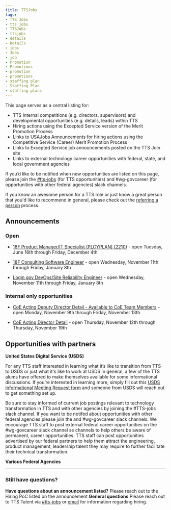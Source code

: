 ```yaml
---
title: TTSJobs
tags:
- TTS Jobs
- tts jobs
- TTSJobs
- ttsjobs
- details
- Details
- jobs 
- Jobs
- job
- Promotion
- Promotions
- promotion
- promotions
- staffing plan
- Staffing Plan
- staffing plans
---
```


This page serves as a central listing for:

- TTS Internal competitions (e.g. directors, supervisors) and developmental opportunities (e.g. details, leads) within TTS
- Hiring actions using the Excepted Service version of the Merit Promotion Process
- Links to USAJobs Announcements for hiring actions using the Competitive Service (Career) Merit Promotion Process
- Links to Excepted Service job announcements posted on the TTS Join site
- Links to external technology career opportunities with federal, state, and local government agencies 

If you’d like to be notified when new opportunities are listed on this page, please join the [#tts-jobs](https://gsa-tts.slack.com/messages/tts-jobs/) (for TTS opportunities) and #wg-govcareer (for opportunities with other federal agencies) slack channels.

If you know an awesome person for a TTS role or just know a great person that you'd like to recommend in general, please check out the [referring a person]({{site.baseurl}}/talent/#referring-a-person) process.

## Announcements

### Open

- [18F Product Manager/IT Specialist (PLCYPLAN) (2210)](https://join.tts.gsa.gov/join/product-manager/) - open Tuesday, June 16th through Friday, December 4th

- [18F Consulting Software Engineer](https://join.tts.gsa.gov/join/consulting-software-engineer/) - open Wednesday, November 11th through Friday, January 8th 

- [Login.gov DevOps/Site Reliability Engineer](https://join.tts.gsa.gov/join/devops-engineer/) - open Wednesday, November 11th through Friday, January 8th 



### Internal only opportunities

- [CoE Acting Deputy Director Detail - Available to CoE Team Members](https://docs.google.com/document/d/1itcm5R3dg8LjqQWJ7lZgI0WTKWXS0a5t2SzPzoNBI5s/edit?ts=5f80b33b) - open Monday, November 9th through Friday, November 13th

- [CoE Acting Director Detail](https://docs.google.com/document/d/1TgQvlVpVRex1KxE4tc3msZiCAWDuWsV4NTDYqe2s5Cc/edit?ts=5fad42cd#) - open Thursday, November 12th through Thursday, November 19th


## Opportunities with partners



**United States Digital Service (USDS)**

For any TTS staff interested in learning what it’s like to transition from TTS to USDS or just what it's like to work at USDS in general, a few of the TTS alums have offered to make themselves available for some informational discussions. If you’re interested in learning more, simply fill out this [USDS Informational Meeting Request form](https://docs.google.com/forms/d/e/1FAIpQLSfzbkhF6ahHv8-mu3BOpl6l7qg_kVyHuGUpDMcA-cPW60BfoQ/viewform?usp=sf_link) and someone from USDS will reach out to get something set up.

Be sure to stay informed of current job postings relevant to technology transformation in TTS and with other agencies by joining the #TTS-jobs slack channel. If you want to be notifed about opportunities with other federal agencies please join the and #wg-govcareer slack channels.  We encourage TTS staff to post external federal career opportunities on the #wg-govcareer slack channel se channels to help others be aware of permanent, career opportunities.  TTS staff can post opportunities advertised by our federal partners to help them attract the engineering, product management, leadership talent they may require to further facilitate their technical transformation.  

**Various Federal Agencies**



---------------------------------------------------------------------

### Still have questions?

**Have questions about an announcement listed?** Please reach out to the Hiring PoC listed on the announcement
**General questions** Please reach out to TTS Talent via [#tts-jobs](https://gsa-tts.slack.com/messages/tts-jobs/) or [email](mailto:tts-talentteam@gsa.gov) for information regarding hiring.
